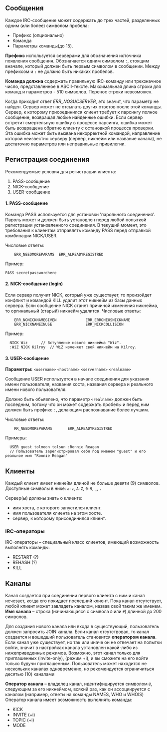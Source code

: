 ## Сообщения

Каждое IRC-сообщение может содержать до трех частей, разделенных одним (или более) символом пробела: 

* Префикс (опционально)
* Команда
* Параметры команды(до 15).

**Префикс** используется серверами для обозначения источника появления сообщения. Обозначается одним символом `:`, стоящим вначале, который должен быть первым символом в сообщении. Между префиксом и `:` не должно быть никаких пробелов.

**Команда должна** содержать правильную IRC-команду или трехзначное число, представленное в ASCII-тексте. Максимальная длина строки для команд и параметров - 510 символов. Перенос строки невозможен.

Когда приходит ответ *ERR_NOSUCSERVER*, это значит, что параметр <server> не найден. Сервер может не отсылать других ответов после этой команды.
Сервер, к которому присоединился клиент требует к парсингу полное сообщение, возвращая любые найденные ошибки. Если сервер встретит смертельную ошибку в процессе парсинга, ошибка может быть возвращена обратно клиенту с остановкой процесса проверки. Эта ошибка может быть вызвана некорректной командой, направление которой неизвестно серверу (сервер, никнейм или название канала), не достаточно параметров или неправильные привилегии.

## Регистрация соединения

Рекомендуемые условия для регистрации клиента:

1. PASS-сообщение
2. NICK-сообщение
3. USER-сообщение

#### 1. PASS-сообщение

Команда PASS используется для установки 'парольного соединения'. Пароль может и должен быть установлен перед любой попыткой регистрации установленного соединения. В текущий момент, это требования к клиентам отправлять команду PASS перед отправкой комбинации NICK/USER.

Числовые ответы:

		ERR_NEEDMOREPARAMS	ERR_ALREADYREGISTRED

Пример:
```
PASS secretpasswordhere
```

#### 2. NICK-сообщение (login)

Если сервер получит NICK, который уже существует, то произойдет конфликт и командой KILL удалит этот никнейм из базы данных сервера. Если сообщение NICK станет причиной изменения никнейма, то оргинальный (старый) никнейм удалится.
Числовые ответы:

		ERR_NONICKNAMEGIVEN             ERR_ERRONEUSNICKNAME
		ERR_NICKNAMEINUSE               ERR_NICKCOLLISION

Пример:
```
  NICK Wiz		// Вступление нового никнейма "Wiz".
  :WiZ NICK Kilroy	// WiZ изменяет свой никнейм на Kilroy.
```

#### 3. USER-сообщение

**Параметры:** `<username>` `<hostname>` `<servername>` `<realname>`

Сообщение USER используется в начале соединения для указания имени пользователя, названия хоста, названия сервера и реального имени нового пользователя.

Должно быть обьявлено, что параметр `<realname>` должен быть последним, потому что он может содержать пробелы и перед ним должен быть префикс `:`, делающим распознавание более лучшим.

Числовые ответы:

		RR_NEEDMOREPARAMS		ERR_ALREADYREGISTRED

Примеры:
```
  USER guest tolmoon tolsun :Ronnie Reagan
  // Пользователь зарегистрировал себя под именем "guest" и его реальное имя "Ronnie Reagan"
```

## Клиенты

Каждый клиент имеет никнейм длиной не больше девяти (9) символов. Доступные символы в нике: `a-z`, `A-Z`, `0-9`, `_`, `.`

Сервер(ы) должны знать о клиенте:

* имя хоста, с которого запустился клиент.
* имя пользователя клиента на этом хосте.
* сервер, к которому присоединился клиент.

### IRC-операторы

IRC-операторы – специальный класс клиентов, имеющий возможность выполнять команды:

* RESTART (?)
* REHASH (?)
* KILL

## Каналы

Канал создается при соединении первого клиента с ним и канал исчезает, когда его покидает последний клиент. Пока канал отсутствует, любой клиент может завладеть каналом, назвав свой таким же именем.
**Имя канала** – строка (начинающаяся с символа `&` или `#`) длинной до 200 символов.

Для создания нового канала или входа в существующий, пользователь должен запросить JOIN канала. Если канал отсутствовал, то канал создается и вошедший пользователь становится **оператором канала**. Если канал уже существует, но так или иначе он не отвечает на попытки войти, значит в настройках канала установлен какой-либо из нижеприведенных режимов. Возможно, этот канал только для приглашенных (invite-only), (режим +i), и вы сможете на его войти только будучи приглашенным. Пользователь может находится не нескольких каналах одновременно, но рекомендуется ограничиться десятью (10) каналами

**Оператор канала** – владелец канал, идентифицируется символом `@`, следующим за его никнеймом, всякий раз, как он ассоциируется с каналом (например, ответы на команды NAMES, WHO и WHOIS)
Оператор канала имеет возможность выполнять команды:

* KICK
* INVITE (+i)
* TOPIC (+i)
* MODE